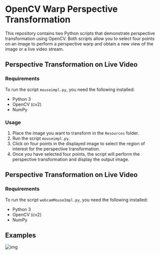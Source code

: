 # OpenCV Warp Perspective Transformation

This repository contains two Python scripts that demonstrate perspective transformation using OpenCV. Both scripts allow you to select four points on an image to perform a perspective warp and obtain a new view of the image or a live video stream.

## Perspective Transformation on Live Video

### Requirements

To run the script `mouseimpl.py`, you need the following installed:

- Python 3
- OpenCV (cv2)
- NumPy

### Usage

1. Place the image you want to transform in the `Resources` folder.
2. Run the script `mouseimpl.py`.
3. Click on four points in the displayed image to select the region of interest for the perspective transformation.
4. Once you have selected four points, the script will perform the perspective transformation and display the output image.

## Perspective Transformation on Live Video

### Requirements

To run the script `webcamMouseImpl.py`, you need the following installed:

- Python 3
- OpenCV (cv2)
- NumPy

## Examples
![img](https://github.com/NishitMittal2004/OpenCV_Project-Warp_Perspective_from_clicks/blob/main/Output%20Img.png)




